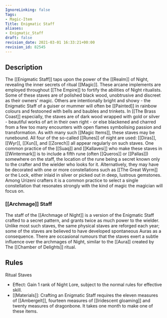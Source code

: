 ```yaml
---
IgnoreLinking: false
Tags:
- Magic-Item
Title: Enigmatic Staff
aliases:
- Enigmatic_Staff
draft: false
revision_date: 2021-03-01 16:33:21+00:00
revision_id: 82545
---
```


## Description
The [[Enigmatic Staff]] taps upon the power of the [[Realm]] of Night, revealing the inner secrets of ritual [[Magic]]. These arcane implements are employed throughout [[The Empire]] to fortify the abilities of Night ritualists.
Some of these staves are of polished black wood, unobtrusive and discreet as their owners' magic. Others are intentionally bright and showy - the Enigmatic Staff of a guiser or mummer will often be [[Painted]] in rainbow colours and festooned with bells and baubles and trinkets. In [[The Brass Coast]] especially, the staves are of dark wood wrapped with gold or silver - beautiful works of art in their own right - or else blackened and charred from a few too many encounters with open flames symbolising passion and transformation. 
As with many such [[Magic Items]], these staves may be runebound. All four of the so-called [[Runes]] of night are used: [[Diras]], [[Wyr]], [[Xun]], and [[Zorech]] all appear regularly on such staves. One common practice of the [[Suaq]] and [[Kallavesi]] who make these staves in [[Wintermark]] is to include a fifth rune (often [[Queros]] or [[Pallas]]) somewhere on the staff, the location of the rune being a secret known only to the crafter and the wielder who looks for it.
Alternatively, they may have be decorated with one or more constellations such as [[The Great Wyrm]] or the Lock, either inlaid in silver or picked out in deep, lustrous gemstones. Among Urizeni crafters it is a common practice to select a single constellation that resonates strongly with the kind of magic the magician will focus on.
### [[Archmage]] Staff
The staff of the [[Archmage of Night]] is a version of the Enigmatic Staff crafted to a secret pattern, and grants twice as much power to the wielder. Unlike most such staves, the same physical staves are reforged each year; some of the staves are believed to have developed spontaneous Auras as a consequence. There are occasional rumours that the staves exert a subtle influence over the archmages of Night, similar to the [[Aura]] created by The [[Chamber of Delights]] ritual.
## Rules
Ritual Staves
* Effect: Gain 1 rank of Night Lore, subject to the normal rules for effective skill.
* [[Materials]]: Crafting an Enigmatic Staff requires the eleven measures of [[Ambergelt]], fourteen measures of [[Iridescent gloaming]] and twenty measures of dragonbone. It takes one month to make one of these items.